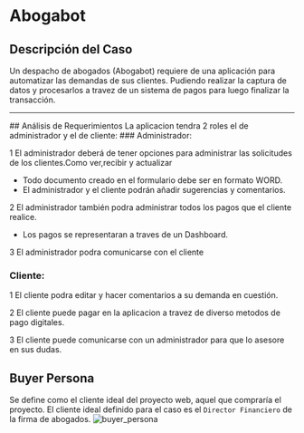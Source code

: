 # Abogabot
## Descripción del Caso
Un despacho de abogados (Abogabot) requiere de una aplicación para automatizar las demandas de sus clientes. Pudiendo realizar la captura de datos y procesarlos a travez de un sistema de pagos para luego finalizar la transacción.
<hr/>
## Análisis de Requerimientos
La aplicacion tendra 2 roles el de administrador y el de cliente:
### Administrador:

1 El administrador deberá de tener opciones para administrar las solicitudes de los clientes.Como ver,recibir y actualizar
- Todo documento creado en el formulario debe ser en formato WORD.
- El administrador y el cliente podrán añadir sugerencias y comentarios.

2 El administrador también podra administrar todos los pagos que el cliente realice.
- Los pagos se representaran a traves de un Dashboard.

3 El administrador podra comunicarse con el cliente

### Cliente:

1 El cliente podra editar y hacer comentarios a su demanda en cuestión.

2 El cliente puede pagar en la aplicacion a travez de diverso metodos de pago digitales.

3 El cliente puede comunicarse con un administrador para que lo asesore en sus dudas.

## Buyer Persona 
Se define como el cliente ideal del proyecto web, aquel que compraría el proyecto. El cliente ideal definido para el caso es el `Director Financiero` de la firma de abogados.
![buyer_persona](/Practicas---Launch-X/images/imagen_2022-10-21_202202362.png)

